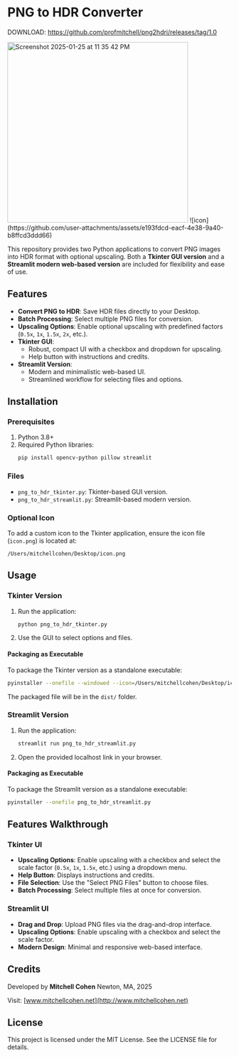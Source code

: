
# PNG to HDR Converter

DOWNLOAD: https://github.com/profmitchell/png2hdri/releases/tag/1.0

<img width="406" alt="Screenshot 2025-01-25 at 11 35 42 PM" src="https://github.com/user-attachments/assets/ffd56373-f66b-4a98-9acc-69eb37470b65" />
![icon](https://github.com/user-attachments/assets/e193fdcd-eacf-4e38-9a40-b8ffcd3ddd66)


This repository provides two Python applications to convert PNG images into HDR format with optional upscaling. Both a **Tkinter GUI version** and a **Streamlit modern web-based version** are included for flexibility and ease of use.

## Features

- **Convert PNG to HDR**: Save HDR files directly to your Desktop.
- **Batch Processing**: Select multiple PNG files for conversion.
- **Upscaling Options**: Enable optional upscaling with predefined factors (`0.5x`, `1x`, `1.5x`, `2x`, etc.).
- **Tkinter GUI**:
  - Robust, compact UI with a checkbox and dropdown for upscaling.
  - Help button with instructions and credits.
- **Streamlit Version**:
  - Modern and minimalistic web-based UI.
  - Streamlined workflow for selecting files and options.

## Installation

### Prerequisites

1. Python 3.8+
2. Required Python libraries:
   ```bash
   pip install opencv-python pillow streamlit
   ```

### Files

- `png_to_hdr_tkinter.py`: Tkinter-based GUI version.
- `png_to_hdr_streamlit.py`: Streamlit-based modern version.

### Optional Icon

To add a custom icon to the Tkinter application, ensure the icon file (`icon.png`) is located at:
```
/Users/mitchellcohen/Desktop/icon.png
```

## Usage

### Tkinter Version

1. Run the application:
   ```bash
   python png_to_hdr_tkinter.py
   ```
2. Use the GUI to select options and files.

#### Packaging as Executable
To package the Tkinter version as a standalone executable:
```bash
pyinstaller --onefile --windowed --icon=/Users/mitchellcohen/Desktop/icon.png png_to_hdr_tkinter.py
```
The packaged file will be in the `dist/` folder.

### Streamlit Version

1. Run the application:
   ```bash
   streamlit run png_to_hdr_streamlit.py
   ```
2. Open the provided localhost link in your browser.

#### Packaging as Executable
To package the Streamlit version as a standalone executable:
```bash
pyinstaller --onefile png_to_hdr_streamlit.py
```

## Features Walkthrough

### Tkinter UI
- **Upscaling Options**: Enable upscaling with a checkbox and select the scale factor (`0.5x`, `1x`, `1.5x`, etc.) using a dropdown menu.
- **Help Button**: Displays instructions and credits.
- **File Selection**: Use the "Select PNG Files" button to choose files.
- **Batch Processing**: Select multiple files at once for conversion.

### Streamlit UI
- **Drag and Drop**: Upload PNG files via the drag-and-drop interface.
- **Upscaling Options**: Enable upscaling with a checkbox and select the scale factor.
- **Modern Design**: Minimal and responsive web-based interface.

## Credits

Developed by **Mitchell Cohen**
Newton, MA, 2025

Visit: [www.mitchellcohen.net](http://www.mitchellcohen.net)

## License

This project is licensed under the MIT License. See the LICENSE file for details.



